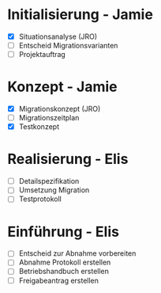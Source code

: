 # Initialisierung - Jamie
- [x] Situationsanalyse (JRO)
- [ ] Entscheid Migrationsvarianten
- [ ] Projektauftrag
# Konzept - Jamie
- [x] Migrationskonzept (JRO)
- [ ] Migrationszeitplan
- [x] Testkonzept
# Realisierung - Elis
- [ ] Detailspezifikation
- [ ] Umsetzung Migration
- [ ] Testprotokoll
# Einführung - Elis
- [ ] Entscheid zur Abnahme vorbereiten
- [ ] Abnahme Protokoll erstellen
- [ ] Betriebshandbuch erstellen
- [ ] Freigabeantrag erstellen